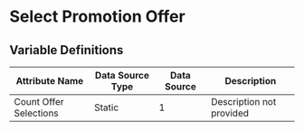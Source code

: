 # Select Promotion Offer

### 

## Variable Definitions

| Attribute Name|Data Source Type|Data Source|Description|
| --- | --- | --- | --- |
|Count Offer Selections|Static|1|Description not provided|



